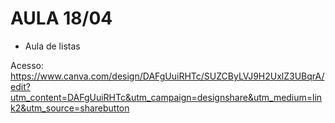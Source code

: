 # AULA 18/04

- Aula de listas

Acesso: https://www.canva.com/design/DAFgUuiRHTc/SUZCByLVJ9H2UxlZ3UBqrA/edit?utm_content=DAFgUuiRHTc&utm_campaign=designshare&utm_medium=link2&utm_source=sharebutton
